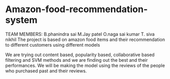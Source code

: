 # Amazon-food-recommendation-system

TEAM MEMBERS:
B.phanindra sai
M.Jay patel
O.naga sai kumar
T. siva nikhil
The project is based on amazon food items and their recommendation to different customers using different models

We are trying out content based, popularity based, collaborative based filtering and SVM methods and we are finding out the best and their performances. We will be making the model using the reviews of the people who purchased past and their reviews.
